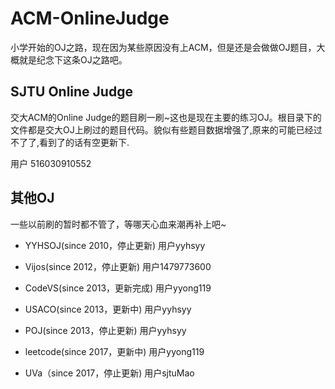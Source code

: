 ﻿# ACM-OnlineJudge

小学开始的OJ之路，现在因为某些原因没有上ACM，但是还是会做做OJ题目，大概就是纪念下这条OJ之路吧。

## SJTU Online Judge

交大ACM的Online Judge的题目刷一刷~这也是现在主要的练习OJ。根目录下的文件都是交大OJ上刷过的题目代码。貌似有些题目数据增强了,原来的可能已经过不了了,看到了的话有空更新下.

用户 516030910552

## 其他OJ

一些以前刷的暂时都不管了，等哪天心血来潮再补上吧~

- YYHSOJ(since 2010，停止更新) 用户yyhsyy

- Vijos(since 2012，停止更新) 用户1479773600

- CodeVS(since 2013，更新完成) 用户yyong119

- USACO(since 2013，更新中) 用户yyhsyy

- POJ(since 2013，停止更新) 用户yyhsyy

- leetcode(since 2017，更新中) 用户yyong119

- UVa（since 2017，停止更新) 用户sjtuMao